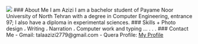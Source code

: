 <img src="https://avatars1.githubusercontent.com/u/69281750?s=460&u=b0ce20e5cfb5f182f05bde5f55cb61b85f08420b&v=4"/>
### About Me
I am Azizi
I am a bachelor student of Payame Noor University of North Tehran with a degree in Computer Engineering, entrance 97;
I also have a diploma in experimental sciences.
### Skills
 + Photo design ، Writing ، Narration ، Computer work and typing ...
.
.
.
### Contact Me
- Gmail: talaazizi2779@gmail.com
- Quera Profile: <a href="https://quera.ir/profile/talaazizi2779">My Profile</a>
